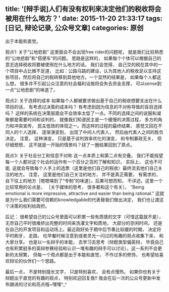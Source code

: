 title: '[辩手说]人们有没有权利来决定他们的税收将会被用在什么地方？'
date: 2015-11-20 21:33:17
tags: [日记, 辩论记录, 公众号文章]
categories: 原创
---

出于本能和直觉。

<!-- more -->

观点1: 关于“公地悲剧”
这里面会不会出现free rider的问题呢， 就是我们比较熟悉的“公地悲剧”和“搭便车“的问题。 思路是这样的， 如果每个个体可以根据自己的意志选择税收将要被使用在什么地方的话， 我们会觉得， 自己交的税在其中的一个项目中占比微不足道， 比如：公路马路的建设，认为其他人的税收足以支持这些项目，然后将自己的税转移到其他地方。一个显然的结果是， 如果每个人都这么想， 很多并不引起公众注意的社会福利设施将会失去资金支撑， 可以sense到一点“公地悲剧”的味道了。

观点2: 关于选择的成本
如果每个人都被要求做出基于自己的税收想要支出在什么项目的话， 有考虑过决策的成本吗？ 有考虑到因为信息的不对称导致的盲目选择吗？ 这样的系统在决策层面会不会效率太低了一点。不同的选择之间的说服和凝聚都是需要时间和谈判的， 就像我们知道民主是一个缓慢的决策过程， 多方的角力和冲突宣传， 民主低效的体现之一。而这样的过程的最终结果， 感觉又回在不同人的个人选择， 逐渐演变到， 出现了中间人代表人， 然后由代表人之间的胜负决定。 注意， 这种演变， 只是基于谈判效率优化的演变， 和专制暴政无关， 但仔细想想， 这不就是一开始的情景吗？绕了一圈结果回到了原点。

观点3: 关于社会分工和信息不对称
这一点本质上和第二点有交叠。 我们不能指望每一个人都对这个社会的运作有一个百分之百的了解和知识， 实际上， 这也不可能. 这就会导致每个人手上的选票（这里是他们自己的税收）最终流去他们自己关注的地方。 注意， 这里是他们自己关注的地方， 并不是真正需要， 有需求的， 自下往上的地方［嗯嗯嗅到了“专制”的味道］。后果可想而知， 不详述。这里一个比较常用的论点是， ［关于媒体的思考， 很多都和这个有关］， “Being emotional is more impressive, attractive and easier than being rational.” 这就是为什么我们需要可信赖的knowledgable的代表替我们做出决定， 我们也让渡这个决策的权利给政府。


后记：
很希望自己的公众号里面可以积累一些有质感的文字（可惜这篇就不是）， 无奈自己平时很难挤出完整的时间来洗濯文字和质地， 大部分的空闲时间， 还是在自己的开发项目和运动场上。最近刚好处于期中后节奏比较缓的时期， 决定将平时刷牙， 走路， 吃早餐时候注意到或者灵光一闪过的有趣的观点收集下来， 和大家分享。 也是以一名辩手的本能， 去学习去思考（辩题类型偏英辩， 毕竟自己也有积累挺多的英辩参赛经验和认识一堆有趣的辩手可以讨论）。这一系列不会更新的太频繁， 但每一个观点都是出于本能和直觉， 不作过多的修饰， 也希望给喜欢辩论的伙伴们一个思路。

最后一点， 不是特别擅长文字， 只是特别喜欢， 会有点慢热。 如果你也有关于辩题出于直觉的有趣的观点， 特别欢迎回复我!! 我会在后一次的公众号更新中发布跟进的讨论和亮点哦~嘿嘿^_^
